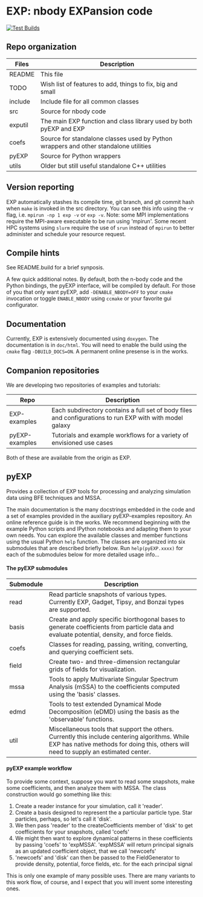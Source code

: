 # EXP: nbody EXPansion code

[![Test Builds](https://github.com/EXP-code/EXP/actions/workflows/build.yml/badge.svg)](https://github.com/EXP-code/EXP/actions/workflows/build.yml)

## Repo organization

| Files   | Description |
| ---     | ---         |
| README  | This file |
| TODO	  | Wish list of features to add, things to fix, big and small |
| include | Include file for all common classes |
| src	  | Source for nbody code |
| exputil | The main EXP function and class library used by both pyEXP and EXP |
| coefs   | Source for standalone classes used by Python wrappers and other standalone utilities |
| pyEXP   | Source for Python wrappers |
| utils   | Older but still useful standalone C++ utilities |

## Version reporting

EXP automatically stashes its compile time, git branch, and git commit
hash when `make` is invoked in the src directory.  You can see this
info using the -v flag, i.e. `mpirun -np 1 exp -v` or `exp -v`.  Note:
some MPI implementations require the MPI-aware executable to be run
using 'mpirun'.  Some recent HPC systems using `slurm` require the use
of `srun` instead of `mpirun` to better administer and schedule your
resource request.

## Compile hints

See README.build for a brief synposis.

A few quick additional notes. By default, both the n-body code and the
Python bindings, the pyEXP interface, will be compiled by default.
For those of you that only want pyEXP, add `-DENABLE_NBODY=OFF` to
your `cmake` invocation or toggle `ENABLE_NBODY` using `ccmake` or
your favorite gui configurator.

## Documentation

Currently, EXP is extensively documented using `doxygen`.  The
documentation is in `doc/html`.  You will need to enable the build
using the `cmake` flag `-DBUILD_DOCS=ON`.  A permanent online presense
is in the works.

## Companion repositories

We are developing two repositories of examples and tutorials:

| Repo   | Description |
| ---    | ---         |
| EXP-examples | Each subdirectory contains a full set of body files and configurations to run EXP with with model galaxy |
| pyEXP-examples | Tutorials and example workflows for a variety of envisioned use cases |

Both of these are available from the origin as EXP.

## pyEXP

Provides a collection of EXP tools for processing and analyzing
simulation data using BFE techniques and MSSA.

The main documentation is the many docstrings embedded in the code and
a set of examples provided in the auxiliary pyEXP-examples repository.
An online reference guide is in the works. We
recommend beginning with the example Python scripts and IPython
notebooks and adapting them to your own needs. You can explore
the available classes and member functions using the usual Python
`help` function.  The classes are organized into six submodules
that are described briefly below.  Run `help(pyEXP.xxxx)` for each
of the submodules below for more detailed usage info...

#### The pyEXP submodules

| Submodule | Description |
| ---       | ---         |
| read      | Read particle snapshots of various types.  Currently EXP, Gadget, Tipsy, and Bonzai types are supported. |
| basis     | Create and apply specific biorthogonal bases to generate coefficients from particle data and evaluate potential, density, and force fields. |
| coefs     | Classes for reading, passing, writing, converting, and querying coefficient sets. |
| field     | Create two- and three-dimension rectangular grids of fields for visualization. |
| mssa      | Tools to apply Multivariate Singular Spectrum Analysis (mSSA) to the coefficients computed using the 'basis' classes. |
| edmd      | Tools to test extended Dynamical Mode Decomposition (eDMD) using the basis as the 'observable' functions. |
| util      | Miscellaneous tools that support the others.  Currently this include centering algorithms.  While EXP has native methods for doing this, others will need to supply an estimated center. |

#### pyEXP example workflow

To provide some context, suppose you want to read some snapshots, make some coefficients, and then analyze them with MSSA. The class construction would go something like this:

1. Create a reader instance for your simulation, call it 'reader'.
2. Create a basis designed to represent the a particular particle type.  Star particles, perhaps, so let's call it 'disk'.
3. We then pass 'reader' to the createCoefficients member of 'disk' to get coefficients for your snapshots, called 'coefs'
4. We might then want to explore dynamical patterns in these coefficients by passing 'coefs' to 'expMSSA'.  'expMSSA' will return principal signals as an updated coefficient object, that we call 'newcoefs'
5. 'newcoefs' and 'disk' can then be passed to the FieldGenerator to provide density, potential, force fields, etc. for the each principal signal

This is only one example of many possible uses.  There are many
variants to this work flow, of course, and I expect that you will
invent some interesting ones.

